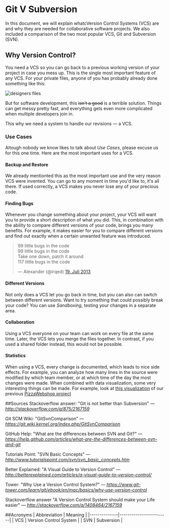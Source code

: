 # Git V Subversion
In this document, we will explain whatcVersion Control Systems (VCS) are and why they are needed for collaborative software projects.
We also included a comparison of the two most popular VCS, Git and Subversion (SVN).

## Why Version Control?
You need a VCS so you can go back to a previous working version of your project in case you mess up.
This is the single most important feature of any VCS.
For your private files, anyone of you has probably already done something like this:

![designers files](http://i.imgur.com/VbWttOp.jpg)

But for software development, this ~~isn't a good~~ is a terrible solution. Things can get messy pretty fast, and everything gets even more complicated when multiple developers join in.

This why we need a system to handle our revisions &mdash; a VCS.

### Use Cases
Altough nobody we know likes to talk about *Use Cases*, please excuse us for this one time. Here are the most important uses for a VCS.

#### Backup and Restore
We already mentionted this as the most important use and the very reason VCS were invented.
You can go to any moment in time you'd like to, it's all there. If used correctly, a VCS makes you never lose any of your precious code.

#### Finding Bugs
Whenever you change something about your project, your VCS will want you to provide a short description of what you did.
This, in combination with the ability to compare different versions of your code, brings you many benefits. For example, it makes easier for you to compare different versions and find out exactly when a certain unwanted feature was introduced.

<blockquote class="twitter-tweet" data-lang="de"><p lang="en" dir="ltr">99 little bugs in the code<br>99 little bugs in the code<br>Take one down, patch it around<br>117 little bugs in the code</p>&mdash; Alexander (@irqed) <a href="https://twitter.com/irqed/status/358212928404586498">19. Juli 2013</a></blockquote>

#### Different Versions
Not only does a VCS let you go back in time, but you can also can switch between different versions. Want to try something that could possibly break your code? You can use *Sandboxing*, testing your changes in a separate area.

#### Collaboration
Using a VCS everyone on your team can work on every file at the same time. Later, the VCS lets you merge the files together. In contrast, if you used a shared folder instead, this would not be possible.

#### Statistics
When using a VCS, every change is documented, which leads to nice side effects. For example, you can analyze how many lines in the source were modified by which team member, or at which time of the day the most changes were made.
When combined with data visualization, some very interesting things can be made. For example, look at [this visualization](http://ghv.artzub.com/#repo=PizzaWebshop&climit=1000&user=thekaindorfcompany) of our previous [PizzaWebshop project](https://github.com/TheKaindorfCompany/PizzaWebshop)

##Sources
Stackoverflow answer: "Git is not better than Subversion" &mdash; <cite>http://stackoverflow.com/a/875/2167159</cite>

Git SCM Wiki: "GitSvnComparison" &mdash; <cite>https://git.wiki.kernel.org/index.php/GitSvnComparison</cite>

GitHub Help: "What are the differences between SVN and Git?" &mdash; <cite>https://help.github.com/articles/what-are-the-differences-between-svn-and-git</cite>

Tutorials Point: "SVN Basic Concepts" &mdash; <cite>http://www.tutorialspoint.com/svn/svn_basic_concepts.htm</cite>

Better Explained: "A Visual Guide to Version Control" &mdash; <cite>http://betterexplained.com/articles/a-visual-guide-to-version-control/</cite>

Tower: "Why Use a Version Control System?" &mdash; <cite>https://www.git-tower.com/learn/git/ebook/en/mac/basics/why-use-version-control</cite>

Stackoverflow answer "A Version Control System should make your Life easier" &mdash; <cite>http://stackoverflow.com/a/1408464/2167159</cite>

##Acronyms
| Abbreviation | Meaning                |
|--------------|------------------------|
| VCS          | Version Control System |
| SVN          | Subversion             |
